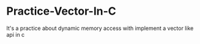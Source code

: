 Practice-Vector-In-C
====================

It's a practice about dynamic memory access with implement a vector like api  in c


	
